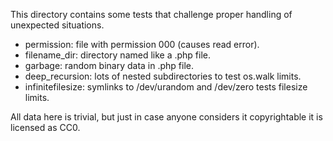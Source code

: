 This directory contains some tests that challenge proper handling
of unexpected situations.

* permission: file with permission 000 (causes read error).
* filename_dir: directory named like a .php file.
* garbage: random binary data in .php file.
* deep_recursion: lots of nested subdirectories to test os.walk limits.
* infinitefilesize: symlinks to /dev/urandom and /dev/zero tests filesize limits.

All data here is trivial, but just in case anyone considers it
copyrightable it is licensed as CC0.
